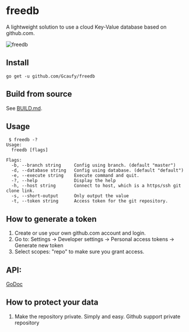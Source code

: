 # freedb 

A lightweight solution to use a cloud Key-Value database based on github.com.

![freedb](https://user-images.githubusercontent.com/2182004/60488728-50dae280-9cd5-11e9-933b-b6798f87af95.png)

## Install

```
go get -u github.com/Gcaufy/freedb
```

## Build from source

See [BUILD.md](BUILD.md).

## Usage

```
 $ freedb -?
Usage:
  freedb [flags]

Flags:
  -b, --branch string     Config using branch. (default "master")
  -d, --database string   Config using database. (default "default")
  -e, --execute string    Execute command and quit.
  -?, --help              Display the help
  -h, --host string       Connect to host, which is a https/ssh git clone link.
  -s, --short-output      Only output the value
  -t, --token string      Access token for the git repository.
```


## How to generate a token

  1. Create or use your own github.com account and login.
  2. Go to: Settings -> Developer settings -> Personal access tokens -> Generate new token
  3. Select scopes: "repo" to make sure you grant access.


## API:

[GoDoc](https://godoc.org/github.com/Gcaufy/freedb/kv)

## How to protect your data

1. Make the repository private.
  Simply and easy. Github support private repository
